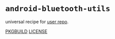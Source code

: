 # `android-bluetooth-utils`

universal recipe for [user repo](../themartiancompany/ur).

[PKGBUILD](PKGBUILD)
[LICENSE](COPYING)
